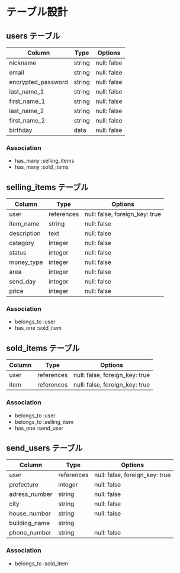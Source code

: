 # テーブル設計

## users テーブル

| Column              | Type    | Options     |
| ---------           | ------  | ----------- |
| nickname            | string  | null: false |
| email               | string  | null: false |
| encrypted_password  | string  | null: false |
| last_name_1         | string  | null: false |
| first_name_1        | string  | null: false |
| last_name_2         | string  | null: false |
| first_name_2        | string  | null: false |
| birthday            | data    | null: false |


### Association

- has_many :selling_items
- has_many :sold_items

## selling_items テーブル

| Column       | Type         | Options                        |
| ------       | ------       | -----------                    |
| user         | references   | null: false, foreign_key: true |
| item_name    | string       | null: false                    |
| description  | text         | null: false                    |
| category     | integer      | null: false                    |
| status       | integer      | null: false                    |
| money_type   | integer      | null: false                    |
| area         | integer      | null: false                    |
| send_day     | integer      | null: false                    |
| price        | integer      | null: false                    |

### Association

- belongs_to :user
- has_one :sold_item

## sold_items テーブル

| Column            | Type       | Options                        |
| ------            | ---------- | ------------------------------ |
| user        | references | null: false, foreign_key: true |
| item        | references | null: false, foreign_key: true |


### Association

- belongs_to :user
- belongs_to :selling_item
- has_one :send_user

## send_users テーブル

| Column            | Type       | Options                        |
| ------            | ------     | -----------                    |
| user              | references | null: false, foreign_key: true |
| prefecture        | integer    | null: false                    |
| adress_number     | string     | null: false                    |
| city              | string     | null: false                    |
| house_number      | string     | null: false                    |
| building_name     | string     |                                |
| phone_number      | string     | null: false                    |


### Association

- belongs_to :sold_item